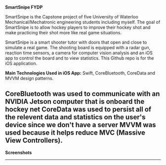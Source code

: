**SmartSnipe FYDP**

SmartSnipe is the Capstone project of five University of Waterloo Mechanical/Mechatronic engineering students including myself. The goal of SmartSnipe is to allow hockey players to improve their hockey shot and make practicing their shot more like real game situations. 

SmartSnipe is a smart shooter tutor with doors that open and close to simulate a real game. The shooting board is equipped with a radar gun, reaction time sensors, a camera for computer vision analysis and an iOS app to control the board and to view statistics. This Github repo is for the iOS application.

**Main Technologies Used in iOS App:** Swift, CoreBluetooth, CoreData and MVVM design patterns.

CoreBluetooth was used to communicate with an NVIDIA Jetson computer that is onboard the hockey net
CoreData was used to persist all of the relevent data and statistics on the user's device since we don't have a server
MVVM was used because it helps reduce MVC (Massive View Controllers).  
---
**Screenshots**

---
